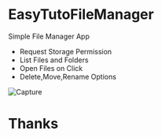 # EasyTutoFileManager

Simple File Manager App 

* Request Storage Permission
* List Files and Folders
* Open Files on Click
* Delete,Move,Rename Options

![Capture](https://user-images.githubusercontent.com/68380115/135757293-e539dcb0-6475-44d5-be2a-4d14dd7c6ef8.PNG)

# Thanks


